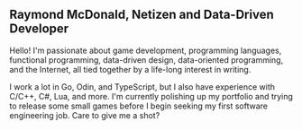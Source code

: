 ## Raymond McDonald, Netizen and Data-Driven Developer

Hello! I'm passionate about game development, programming languages, functional programming, data-driven design, data-oriented programming, and the Internet, all tied together by a life-long interest in writing.

I work a lot in Go, Odin, and TypeScript, but I also have experience with C/C++, C#, Lua, and more. I'm currently polishing up my portfolio and trying to release some small games before I begin seeking my first software engineering job. Care to give me a shot?

<!--
**raymondmcdonaldnet/raymondmcdonaldnet** is a ✨ _special_ ✨ repository because its `README.md` (this file) appears on your GitHub profile.

Here are some ideas to get you started:

- 🔭 I’m currently working on ...
- 🌱 I’m currently learning ...
- 👯 I’m looking to collaborate on ...
- 🤔 I’m looking for help with ...
- 💬 Ask me about ...
- 📫 How to reach me: ...
- ⚡ Fun fact: ...
-->

